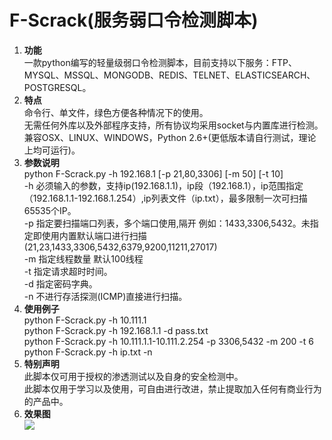 # F-Scrack(服务弱口令检测脚本)

1. **功能**  
	一款python编写的轻量级弱口令检测脚本，目前支持以下服务：FTP、MYSQL、MSSQL、MONGODB、REDIS、TELNET、ELASTICSEARCH、POSTGRESQL。  
2. **特点**  
	命令行、单文件，绿色方便各种情况下的使用。  
	无需任何外库以及外部程序支持，所有协议均采用socket与内置库进行检测。  
	兼容OSX、LINUX、WINDOWS，Python 2.6+(更低版本请自行测试，理论上均可运行)。  
3. **参数说明**  
	python F-Scrack.py -h 192.168.1 [-p 21,80,3306] [-m 50] [-t 10]  
	-h 必须输入的参数，支持ip(192.168.1.1)，ip段（192.168.1），ip范围指定（192.168.1.1-192.168.1.254）,ip列表文件（ip.txt），最多限制一次可扫描65535个IP。  
	-p 指定要扫描端口列表，多个端口使用,隔开 例如：1433,3306,5432。未指定即使用内置默认端口进行扫描(21,23,1433,3306,5432,6379,9200,11211,27017)  
	-m 指定线程数量 默认100线程  
	-t 指定请求超时时间。  
	-d 指定密码字典。  
	-n 不进行存活探测(ICMP)直接进行扫描。  
4. **使用例子**  
	python F-Scrack.py -h 10.111.1  
	python F-Scrack.py -h 192.168.1.1 -d pass.txt  
	python F-Scrack.py -h 10.111.1.1-10.111.2.254 -p 3306,5432 -m 200 -t 6  
	python F-Scrack.py -h ip.txt -n  
5. **特别声明**  
	此脚本仅可用于授权的渗透测试以及自身的安全检测中。  
	此脚本仅用于学习以及使用，可自由进行改进，禁止提取加入任何有商业行为的产品中。  
6. **效果图**  
![](https://sec-pic-ly.b0.upaiyun.com/img/161110/E87D5D68EC0B7E2AE3B813B4AC78740F1D1F2B4B.png)
